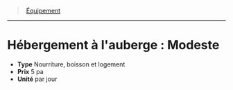 ﻿> [Équipement](hd_equipment.md)

---

# Hébergement à l'auberge : Modeste

- **Type** Nourriture, boisson et logement
- **Prix** 5 pa
- **Unité** par jour

